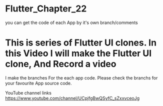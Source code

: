 # Flutter_Chapter_22 
you can get the code of each App by it's own branch/comments


# This is series of Flutter UI clones. In this  Video I will make the Flutter UI clone, And  Record a video

I make the branches For the each app code.
Please check the branchs for your favourite App source code.


YouTube channel links
https://www.youtube.com/channel/UCpjfgBwQSyfC_sZxxvceoJg
